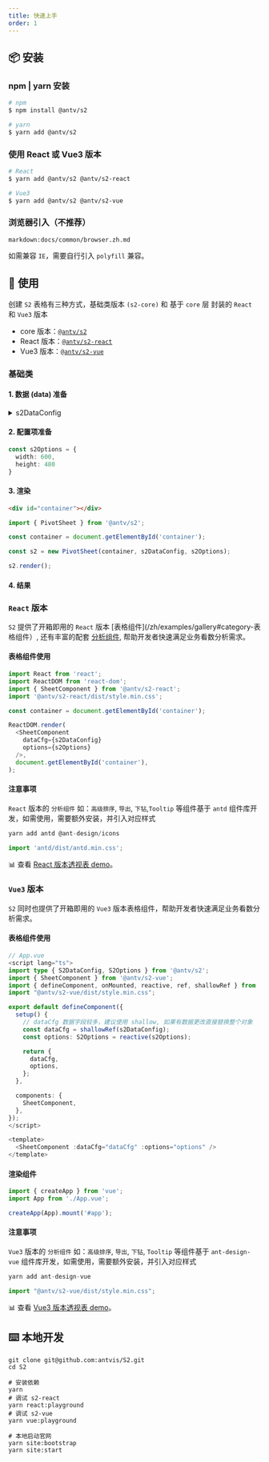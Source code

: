 ```yaml
---
title: 快速上手
order: 1
---
```

## 📦 安装

### npm | yarn 安装

```bash
# npm
$ npm install @antv/s2

# yarn
$ yarn add @antv/s2
```

### 使用 React 或 Vue3 版本

```bash
# React
$ yarn add @antv/s2 @antv/s2-react

# Vue3
$ yarn add @antv/s2 @antv/s2-vue
```

### 浏览器引入（不推荐）

`markdown:docs/common/browser.zh.md`

如需兼容 `IE`，需要自行引入 `polyfill` 兼容。

## 🔨 使用

创建 `S2` 表格有三种方式，基础类版本 `(s2-core)` 和 基于 `core` 层 封装的 `React` 和 `Vue3` 版本

- core 版本：[`@antv/s2`](https://github.com/antvis/S2/tree/master/packages/s2-core)
- React 版本：[`@antv/s2-react`](https://github.com/antvis/S2/tree/master/packages/s2-react)
- Vue3 版本：[`@antv/s2-vue`](https://github.com/antvis/S2/tree/master/packages/s2-vue)

### 基础类

#### 1. 数据 (data) 准备

<details>
  <summary>s2DataConfig</summary>

```ts
const s2DataConfig = {
  fields: {
    rows: ['province', 'city'],
    columns: ['type'],
    values: ['price'],
  },
  data: [
    {
      province: "浙江",
      city: "杭州",
      type: "笔",
      price: "1",
    },
    {
      province: "浙江",
      city: "杭州",
      type: "纸张",
      price: "2",
    },
    {
      province: "浙江",
      city: "舟山",
      type: "笔",
      price: "17",
    },
    {
      province: "浙江",
      city: "舟山",
      type: "纸张",
      price: "6",
    },
    {
      province: "吉林",
      city: "丹东",
      type: "笔",
      price: "8",
    },
    {
      province: "吉林",
      city: "白山",
      type: "笔",
      price: "12",
    },
    {
      province: "吉林",
      city: "丹东",
      type: "纸张",
      price: "3",
    },
    {
      province: "吉林",
      city: "白山",
      type: "纸张",
      price: "25",
    },
    {
      province: "浙江",
      city: "杭州",
      type: "笔",
      cost: "0.5",
    },
    {
      province: "浙江",
      city: "杭州",
      type: "纸张",
      cost: "20",
    },
    {
      province: "浙江",
      city: "舟山",
      type: "笔",
      cost: "1.7",
    },
    {
      province: "浙江",
      city: "舟山",
      type: "纸张",
      cost: "0.12",
    },
    {
      province: "吉林",
      city: "丹东",
      type: "笔",
      cost: "10",
    },
    {
      province: "吉林",
      city: "白山",
      type: "笔",
      cost: "9",
    },
    {
      province: "吉林",
      city: "丹东",
      type: "纸张",
      cost: "3",
    },
    {
      province: "吉林",
      city: "白山",
      type: "纸张",
      cost: "1",
    }
  ]
};
```

</details>

#### 2. 配置项准备

```ts
const s2Options = {
  width: 600,
  height: 480
}
```

#### 3. 渲染

```html
<div id="container"></div>
```

```ts
import { PivotSheet } from '@antv/s2';

const container = document.getElementById('container');

const s2 = new PivotSheet(container, s2DataConfig, s2Options);

s2.render();
```

#### 4. 结果

<playground path='basic/pivot/demo/grid.ts' rid='container' height='400'></playground>

### `React` 版本

`S2` 提供了开箱即用的 `React` 版本 [表格组件](/zh/examples/gallery#category-表格组件）, 还有丰富的配套 [分析组件](/zh/examples/gallery#category-Tooltip), 帮助开发者快速满足业务看数分析需求。

#### 表格组件使用

```ts
import React from 'react';
import ReactDOM from 'react-dom';
import { SheetComponent } from '@antv/s2-react';
import '@antv/s2-react/dist/style.min.css';

const container = document.getElementById('container');

ReactDOM.render(
  <SheetComponent
    dataCfg={s2DataConfig}
    options={s2Options}
  />,
  document.getElementById('container'),
);

```

#### 注意事项

`React` 版本的 `分析组件` 如：`高级排序`, `导出`, `下钻`,`Tooltip` 等组件基于 `antd` 组件库开发，如需使用，需要额外安装，并引入对应样式

```ts
yarn add antd @ant-design/icons
```

```ts
import 'antd/dist/antd.min.css';
```

​📊 查看 [React 版本透视表 demo](/zh/examples/react-component/sheet#pivot)。

### `Vue3` 版本

`S2` 同时也提供了开箱即用的 `Vue3` 版本表格组件，帮助开发者快速满足业务看数分析需求。

#### 表格组件使用

```ts
// App.vue
<script lang="ts">
import type { S2DataConfig, S2Options } from '@antv/s2';
import { SheetComponent } from '@antv/s2-vue';
import { defineComponent, onMounted, reactive, ref, shallowRef } from 'vue';
import "@antv/s2-vue/dist/style.min.css";

export default defineComponent({
  setup() {
    // dataCfg 数据字段较多，建议使用 shallow, 如果有数据更改直接替换整个对象
    const dataCfg = shallowRef(s2DataConfig);
    const options: S2Options = reactive(s2Options);

    return {
      dataCfg,
      options,
    };
  },

  components: {
    SheetComponent,
  },
});
</script>

<template>
  <SheetComponent :dataCfg="dataCfg" :options="options" />
</template>
```

#### 渲染组件

```ts
import { createApp } from 'vue';
import App from './App.vue';

createApp(App).mount('#app');

```

#### 注意事项

`Vue3` 版本的 `分析组件` 如：`高级排序`, `导出`, `下钻`, `Tooltip` 等组件基于 `ant-design-vue` 组件库开发，如需使用，需要额外安装，并引入对应样式

```ts
yarn add ant-design-vue
```

```ts
import "@antv/s2-vue/dist/style.min.css";
```

​📊 查看 [Vue3 版本透视表 demo](https://codesandbox.io/s/s2-vue-hwg64q)。

## ⌨️ 本地开发

```shell
git clone git@github.com:antvis/S2.git
cd S2

# 安装依赖
yarn
# 调试 s2-react
yarn react:playground
# 调试 s2-vue
yarn vue:playground

# 本地启动官网
yarn site:bootstrap
yarn site:start
```
